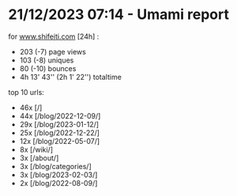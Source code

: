 # 21/12/2023 07:14 - Umami report
for www.shifeiti.com [24h] :

 - 203 (-7) page views
 - 103 (-8) uniques
 - 80 (-10) bounces
 - 4h 13' 43'' (2h 1' 22'') totaltime


top 10 urls:
 - 46x [/]
 - 44x [/blog/2022-12-09/]
 - 29x [/blog/2023-01-12/]
 - 25x [/blog/2022-12-22/]
 - 12x [/blog/2022-05-07/]
 - 8x [/wiki/]
 - 3x [/about/]
 - 3x [/blog/categories/]
 - 3x [/blog/2023-02-03/]
 - 2x [/blog/2022-08-09/]



